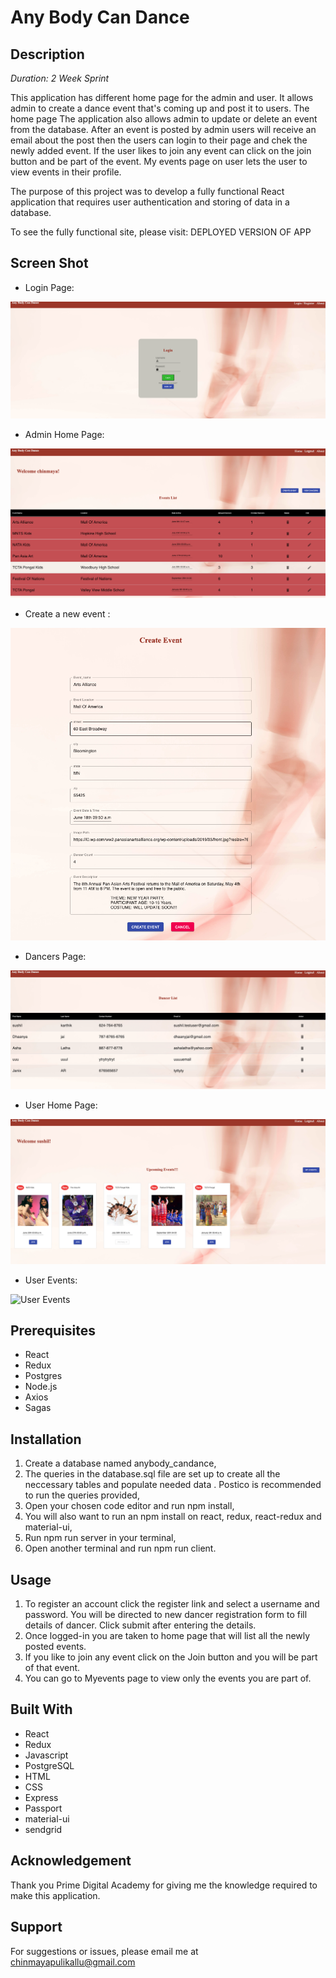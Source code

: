 # Any Body Can Dance

## Description

_Duration: 2 Week Sprint_

This application has  different home page for the admin and user. It allows admin to create a dance event that's coming up and post it to users. The home page  The application also allows admin to update  or delete an event from the database. After an event is posted by admin users will receive an email about the post then the users can login to their page and chek the newly added event. If the user likes to join any event can click on the join button and be part of the event. My events page on user lets the user to view events in their profile.

The purpose of this project was to develop a fully functional React application that requires user authentication and storing of data in a database.

To see the fully functional site, please visit: DEPLOYED VERSION OF APP


## Screen Shot

- Login Page:

![Login](wireframes/login_page.png)

- Admin Home Page:

![Admin](wireframes/admin_home.png)

- Create a new event :

![Create Event](wireframes/create_event.png)

- Dancers Page:

![Dancers](wireframes/dancers.png)

- User Home Page:

![User Home Page](wireframes/user_homepage.png)

- User Events:

![User Events](wireframesmy_events.png)


## Prerequisites

- React
- Redux
- Postgres
- Node.js
- Axios
- Sagas

## Installation

1. Create a database named anybody_candance,
2. The queries in the database.sql file are set up to create all the neccessary tables and populate needed data . Postico is recommended to run the queries provided,
3. Open your chosen code editor and run npm install,
4. You will also want to run an npm install on react, redux, react-redux and material-ui,
5. Run npm run server in your terminal,
6. Open another terminal and run npm run client.

## Usage

1. To register an account click the register link and select a username and password. You will be directed to new dancer registration form to fill details of dancer. Click submit after entering the details.
2. Once logged-in you are taken to home page that will list all the newly posted events.
3. If you like to join any event click on the Join button and you will be part of that event.
4. You can go to Myevents page to view only the events you are part of.


## Built With

- React
- Redux
- Javascript
- PostgreSQL
- HTML
- CSS
- Express
- Passport
- material-ui
- sendgrid

## Acknowledgement

Thank you Prime Digital Academy for giving me the knowledge required to make this application.

## Support 

For suggestions or issues, please email me at chinmayapulikallu@gmail.com


